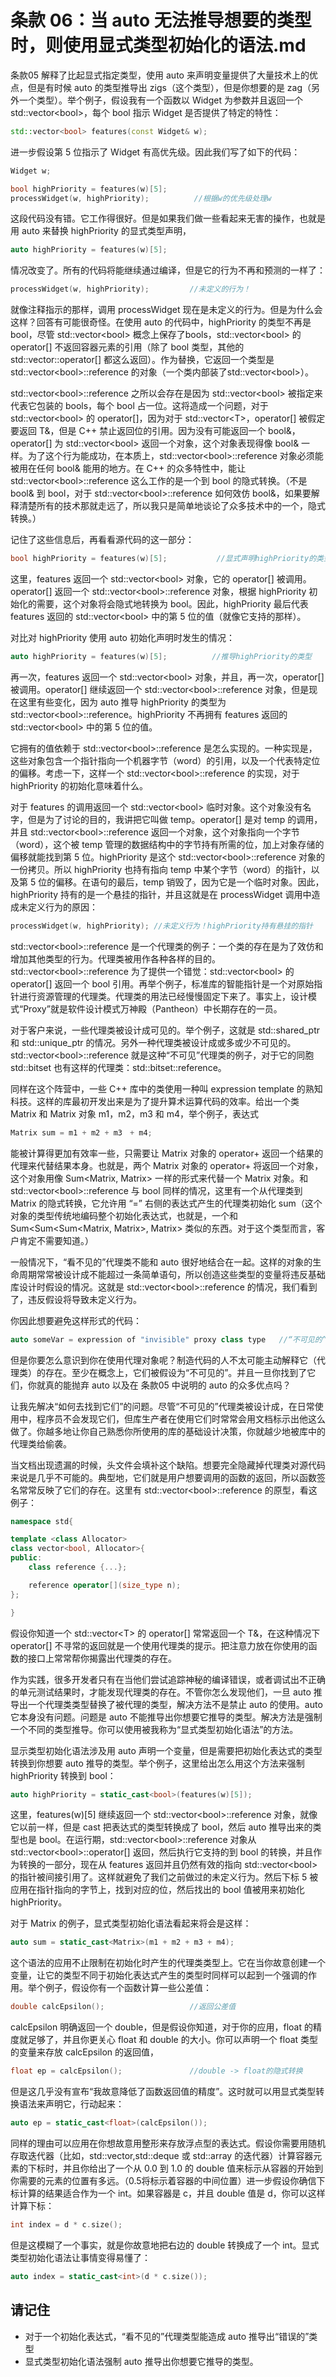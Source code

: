 # 条款 06：当 auto 无法推导想要的类型时，则使用显式类型初始化的语法.md

条款05 解释了比起显式指定类型，使用 auto 来声明变量提供了大量技术上的优点，但是有时候 auto 的类型推导出 zigs（这个类型），但是你想要的是 zag（另外一个类型）。举个例子，假设我有一个函数以 Widget 为参数并且返回一个 std::vector\<bool\>，每个 bool 指示 Widget 是否提供了特定的特性：

```C++
std::vector<bool> features(const Widget& w);
```

进一步假设第 5 位指示了 Widget 有高优先级。因此我们写了如下的代码：

```C++
Widget w;

bool highPriority = features(w)[5];
processWidget(w, highPriority);          //根据w的优先级处理w
```

这段代码没有错。它工作得很好。但是如果我们做一些看起来无害的操作，也就是用 auto 来替换 highPriority 的显式类型声明，

```C++
auto highPriority = features(w)[5];
```

情况改变了。所有的代码将能继续通过编译，但是它的行为不再和预测的一样了：

```C++
processWidget(w, highPriority);         //未定义的行为！
```

就像注释指示的那样，调用 processWidget 现在是未定义的行为。但是为什么会这样？回答有可能很奇怪。在使用 auto 的代码中，highPriority 的类型不再是 bool，尽管 std::vector\<bool\> 概念上保存了bools，std::vector\<bool\> 的 operator[] 不返回容器元素的引用（除了 bool 类型，其他的 std::vector::operator[] 都这么返回）。作为替换，它返回一个类型是 std::vector\<bool\>::reference 的对象（一个类内部装了std::vector\<bool\>）。

std::vector\<bool\>::reference 之所以会存在是因为 std::vector\<bool\> 被指定来代表它包装的 bools，每个 bool 占一位。这将造成一个问题，对于 std::vector\<bool\> 的 operator[]，因为对于 std::vector\<T\>，operator[] 被假定要返回 T&，但是 C++ 禁止返回位的引用。因为没有可能返回一个 bool&，operator[] 为 std::vector\<bool\> 返回一个对象，这个对象表现得像 bool& 一样。为了这个行为能成功，在本质上，std::vector\<bool\>::reference 对象必须能被用在任何 bool& 能用的地方。在 C++ 的众多特性中，能让 std::vector\<bool\>::reference 这么工作的是一个到 bool 的隐式转换。（不是 bool& 到 bool，对于 std::vector\<bool\>::reference 如何效仿 bool&，如果要解释清楚所有的技术那就走远了，所以我只是简单地谈论了众多技术中的一个，隐式转换。）

记住了这些信息后，再看看源代码的这一部分：

```C++
bool highPriority = features(w)[5];           //显式声明highPriority的类型
```

这里，features 返回一个 std::vector\<bool\> 对象，它的 operator[] 被调用。operator[] 返回一个 std::vector\<bool\>::reference 对象，根据 highPriority 初始化的需要，这个对象将会隐式地转换为 bool。因此，highPriority 最后代表 features 返回的 std::vector\<bool\> 中的第 5 位的值（就像它支持的那样）。

对比对 highPriority 使用 auto 初始化声明时发生的情况：

```C++
auto highPriority = features(w)[5];          //推导highPriority的类型
```

再一次，features 返回一个 std::vector\<bool\> 对象，并且，再一次，operator[] 被调用。operator[] 继续返回一个 std::vector\<bool\>::reference 对象，但是现在这里有些变化，因为 auto 推导 highPriority 的类型为 std::vector\<bool\>::reference。highPriority 不再拥有 features 返回的 std::vector\<bool\> 中的第 5 位的值。

它拥有的值依赖于 std::vector\<bool\>::reference 是怎么实现的。一种实现是，这些对象包含一个指针指向一个机器字节（word）的引用，以及一个代表特定位的偏移。考虑一下，这样一个 std::vector\<bool\>::reference 的实现，对于 highPriority 的初始化意味着什么。

对于 features 的调用返回一个 std::vector\<bool\> 临时对象。这个对象没有名字，但是为了讨论的目的，我讲把它叫做 temp。operator[] 是对 temp 的调用，并且 std::vector\<bool\>::reference 返回一个对象，这个对象指向一个字节（word），这个被 temp 管理的数据结构中的字节持有所需的位，加上对象存储的偏移就能找到第 5 位。highPriority 是这个 std::vector\<bool\>::reference 对象的一份拷贝。所以 highPriority 也持有指向 temp 中某个字节（word）的指针，以及第 5 位的偏移。在语句的最后，temp 销毁了，因为它是一个临时对象。因此，highPriority 持有的是一个悬挂的指针，并且这就是在 processWidget 调用中造成未定义行为的原因：

```C++
processWidget(w, highPriority); //未定义行为！highPriority持有悬挂的指针
```

std::vector\<bool\>::reference 是一个代理类的例子：一个类的存在是为了效仿和增加其他类型的行为。代理类被用作各种各样的目的。std::vector\<bool\>::reference 为了提供一个错觉：std::vector\<bool\> 的 operator[] 返回一个 bool 引用。再举个例子，标准库的智能指针是一个对原始指针进行资源管理的代理类。代理类的用法已经慢慢固定下来了。事实上，设计模式“Proxy”就是软件设计模式万神殿（Pantheon）中长期存在的一员。

对于客户来说，一些代理类被设计成可见的。举个例子，这就是 std::shared\_ptr 和 std::unique\_ptr 的情况。另外一种代理类被设计成或多或少不可见的。std::vector\<bool\>::reference 就是这种“不可见”代理类的例子，对于它的同胞 std::bitset 也有这样的代理类：std::bitset::reference。

同样在这个阵营中，一些 C++ 库中的类使用一种叫 expression template 的熟知科技。这样的库最初开发出来是为了提升算术运算代码的效率。给出一个类 Matrix 和 Matrix 对象 m1，m2，m3 和 m4，举个例子，表达式

```C++
Matrix sum = m1 + m2 + m3　+ m4;
```

能被计算得更加有效率一些，只需要让 Matrix 对象的 operator+ 返回一个结果的代理来代替结果本身。也就是，两个 Matrix 对象的 operator+ 将返回一个对象，这个对象用像 Sum\<Matrix, Matrix\> 一样的形式来代替一个 Matrix 对象。和 std::vector\<bool\>::reference 与 bool 同样的情况，这里有一个从代理类到 Matrix 的隐式转换，它允许用 “=” 右侧的表达式产生的代理类初始化 sum（这个对象的类型传统地编码整个初始化表达式，也就是，一个和 Sum<Sum<Sum<Matrix, Matrix>, Matrix> 类似的东西。对于这个类型而言，客户肯定不需要知道。）

一般情况下，“看不见的”代理类不能和 auto 很好地结合在一起。这样的对象的生命周期常常被设计成不能超过一条简单语句，所以创造这些类型的变量将违反基础库设计时假设的情况。这就是 std::vector\<bool\>::reference 的情况，我们看到了，违反假设将导致未定义行为。

你因此想要避免这样形式的代码：

```C++
auto someVar = expression of "invisible" proxy class type   //“不可见的”代理类的表达式
```

但是你要怎么意识到你在使用代理对象呢？制造代码的人不太可能主动解释它（代理类）的存在。至少在概念上，它们被假设为“不可见的”。并且一旦你找到了它们，你就真的能抛弃 auto 以及在 条款05 中说明的 auto 的众多优点吗？

让我先解决“如何去找到它们”的问题。尽管“不可见的”代理类被设计成，在日常使用中，程序员不会发现它们，但库生产者在使用它们时常常会用文档标示出他这么做了。你越多地让你自己熟悉你所使用的库的基础设计决策，你就越少地被库中的代理类给偷袭。

当文档出现遗漏的时候，头文件会填补这个缺陷。想要完全隐藏掉代理类对源代码来说是几乎不可能的。典型地，它们就是用户想要调用的函数的返回，所以函数签名常常反映了它们的存在。这里有 std::vector\<bool\>::reference 的原型，看这例子：

```C++
namespace std{

template <class Allocator>
class vector<bool, Allocator>{
public:
    class reference {...};

    reference operator[](size_type n);
};

}
```

假设你知道一个 std::vector\<T\> 的 operator[] 常常返回一个 T&，在这种情况下 operator[] 不寻常的返回就是一个使用代理类的提示。把注意力放在你使用的函数的接口上常常帮你揭露出代理类的存在。

作为实践，很多开发者只有在当他们尝试追踪神秘的编译错误，或者调试出不正确的单元测试结果时，才能发现代理类的存在。不管你怎么发现他们，一旦 auto 推导出一个代理类类型替换了被代理的类型，解决方法不是禁止 auto 的使用。auto 它本身没有问题。问题是 auto 不能推导出你想要它推导的类型。解决方法是强制一个不同的类型推导。你可以使用被我称为“显式类型初始化语法”的方法。

显示类型初始化语法涉及用 auto 声明一个变量，但是需要把初始化表达式的类型转换到你想要 auto 推导的类型。举个例子，这里给出怎么用这个方法来强制 highPriority 转换到 bool：

```C++
auto highPriority = static_cast<bool>(features(w)[5]);
```

这里，features(w)[5] 继续返回一个 std::vector\<bool\>::reference 对象，就像它以前一样，但是 cast 把表达式的类型转换成了 bool，然后 auto 推导出来的类型也是 bool。在运行期，std::vector\<bool\>::reference 对象从 std::vector\<bool\>::operator[] 返回，然后执行它支持的到 bool 的转换，并且作为转换的一部分，现在从 features 返回并且仍然有效的指向 std::vector\<bool\> 的指针被间接引用了。这样就避免了我们之前做过的未定义行为。然后下标 5 被应用在指针指向的字节上，找到对应的位，然后找出的 bool 值被用来初始化 highPriority。

对于 Matrix 的例子，显式类型初始化语法看起来将会是这样：

```C++
auto sum = static_cast<Matrix>(m1 + m2 + m3 + m4);
```

这个语法的应用不止限制在初始化时产生的代理类类型上。它在当你故意创建一个变量，让它的类型不同于初始化表达式产生的类型时同样可以起到一个强调的作用。举个例子，假设你有一个函数计算一些公差值：

```C++
double calcEpsilon();                   //返回公差值
```

calcEpsilon 明确返回一个 double，但是假设你知道，对于你的应用，float 的精度就足够了，并且你更关心 float 和 double 的大小。你可以声明一个 float 类型的变量来存放 calcEpsilon 的返回值，

```C++
float ep = calcEpsilon();               //double -> float的隐式转换
```

但是这几乎没有宣布“我故意降低了函数返回值的精度”。这时就可以用显式类型转换语法来声明它，行动起来：

```C++
auto ep = static_cast<float>(calcEpsilon());
```

同样的理由可以应用在你想故意用整形来存放浮点型的表达式。假设你需要用随机存取迭代器（比如，std::vector,std::deque 或 std::array 的迭代器）计算容器元素的下标时，并且你给出了一个从 0.0 到 1.0 的 double 值来标示从容器的开始到你需要的元素的位置有多远。（0.5将标示着容器的中间位置）进一步假设你确信下标计算的结果适合作为一个 int。如果容器是 c，并且 double 值是 d，你可以这样计算下标：

```C++
int index = d * c.size();
```

但是这模糊了一个事实，就是你故意地把右边的 double 转换成了一个 int。显式类型初始化语法让事情变得易懂了：

```C++
auto index = static_cast<int>(d * c.size());
```

## 请记住

* 对于一个初始化表达式，“看不见的”代理类型能造成 auto 推导出“错误的”类型
* 显式类型初始化语法强制 auto 推导出你想要它推导的类型。
